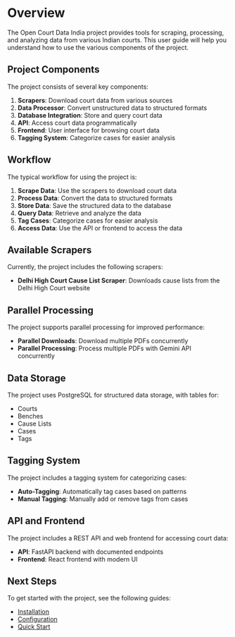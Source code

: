 # Overview

The Open Court Data India project provides tools for scraping, processing, and analyzing data from various Indian courts. This user guide will help you understand how to use the various components of the project.

## Project Components

The project consists of several key components:

1. **Scrapers**: Download court data from various sources
2. **Data Processor**: Convert unstructured data to structured formats
3. **Database Integration**: Store and query court data
4. **API**: Access court data programmatically
5. **Frontend**: User interface for browsing court data
6. **Tagging System**: Categorize cases for easier analysis

## Workflow

The typical workflow for using the project is:

1. **Scrape Data**: Use the scrapers to download court data
2. **Process Data**: Convert the data to structured formats
3. **Store Data**: Save the structured data to the database
4. **Query Data**: Retrieve and analyze the data
5. **Tag Cases**: Categorize cases for easier analysis
6. **Access Data**: Use the API or frontend to access the data

## Available Scrapers

Currently, the project includes the following scrapers:

- **Delhi High Court Cause List Scraper**: Downloads cause lists from the Delhi High Court website

## Parallel Processing

The project supports parallel processing for improved performance:

- **Parallel Downloads**: Download multiple PDFs concurrently
- **Parallel Processing**: Process multiple PDFs with Gemini API concurrently

## Data Storage

The project uses PostgreSQL for structured data storage, with tables for:

- Courts
- Benches
- Cause Lists
- Cases
- Tags

## Tagging System

The project includes a tagging system for categorizing cases:

- **Auto-Tagging**: Automatically tag cases based on patterns
- **Manual Tagging**: Manually add or remove tags from cases

## API and Frontend

The project includes a REST API and web frontend for accessing court data:

- **API**: FastAPI backend with documented endpoints
- **Frontend**: React frontend with modern UI

## Next Steps

To get started with the project, see the following guides:

- [Installation](../getting-started/installation.md)
- [Configuration](../getting-started/configuration.md)
- [Quick Start](../getting-started/quick-start.md)
